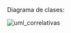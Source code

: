 Diagrama de clases:

![uml_correlativas](https://github.com/FacundoStancanelliUTN/correlativas/assets/129307586/92288a3d-2b31-42eb-8dc6-fe6a58e701b4)
